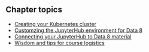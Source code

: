 ## Chapter topics

* [Creating your Kubernetes cluster](setup_k8s.md)
* [Customzing the JupyterHub environment for Data 8](customize_hub_environment.md)
* [Connecting your JupyterHub to Data 8 material](connect_class_materials.md)
* [Wisdom and tips for course logistics](course_logistics.md)